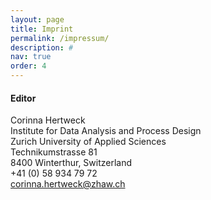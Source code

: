 ```yaml
---
layout: page
title: Imprint
permalink: /impressum/
description: #
nav: true
order: 4
---
```

<h4>Editor</h4>

Corinna Hertweck<br/>
Institute for Data Analysis and Process Design<br/>
Zurich University of Applied Sciences<br/>
Technikumstrasse 81<br/>
8400 Winterthur, Switzerland<br/>
<i class="fas fa-phone"></i>   +41 (0) 58 934 79 72<br/>
<i class="fas fa-envelope"></i>   corinna.hertweck@zhaw.ch<br/>
